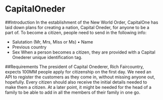 # CapitalOneder

##Introduction
In the establishment of the New World Order, CapitalOne has laid down plans for creating a nation, Capital Oneder, for anyone to be a part of. To become a citizen, people need to send in the following info:
* Salutation (Mr, Mrs, Miss or Ms) • Name
* Previous country
* Sex
When a person becomes a citizen, they are provided with a Capital Onederer unique identification tag.

##Requirements
The president of Capital Onederer, Rich Faircountry, expects 100MM people apply for citizenship on the first day. We need an API to register the customers as they come in, without missing anyone out, hopefully. Every citizen should also receive the initial details needed to make them a citizen.
At a later point, it might be needed for the head of a family to be able to add in all the members of their family in one go.
